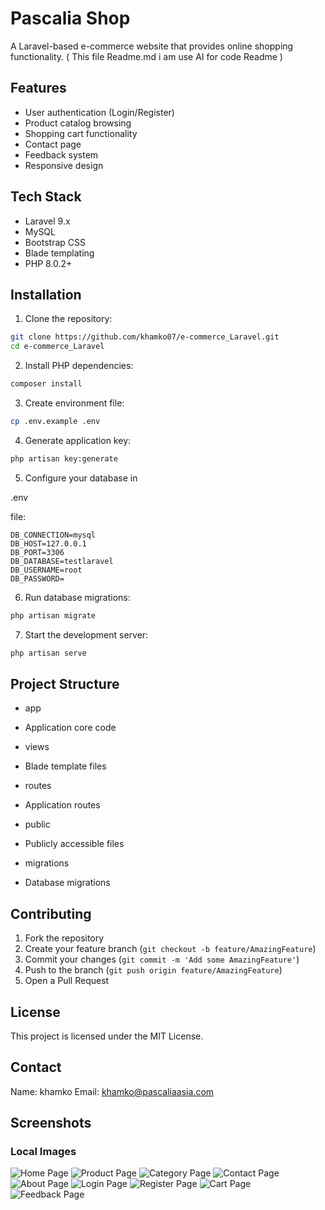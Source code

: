 
# Pascalia Shop

A Laravel-based e-commerce website that provides online shopping functionality. ( This file Readme.md i am use AI for code Readme )

## Features

- User authentication (Login/Register)
- Product catalog browsing
- Shopping cart functionality
- Contact page
- Feedback system
- Responsive design

## Tech Stack

- Laravel 9.x
- MySQL
- Bootstrap CSS
- Blade templating
- PHP 8.0.2+

## Installation

1. Clone the repository:
```sh
git clone https://github.com/khamko07/e-commerce_Laravel.git
cd e-commerce_Laravel 
```

2. Install PHP dependencies:
```sh
composer install
```

3. Create environment file:
```sh
cp .env.example .env
```

4. Generate application key:
```sh
php artisan key:generate
```

5. Configure your database in 

.env

 file:
```
DB_CONNECTION=mysql
DB_HOST=127.0.0.1
DB_PORT=3306
DB_DATABASE=testlaravel
DB_USERNAME=root
DB_PASSWORD=
```

6. Run database migrations:
```sh
php artisan migrate
```

7. Start the development server:
```sh
php artisan serve
```

## Project Structure

- app

 - Application core code
- views

 - Blade template files
- routes

 - Application routes
- public

 - Publicly accessible files
- migrations

 - Database migrations

## Contributing

1. Fork the repository
2. Create your feature branch (`git checkout -b feature/AmazingFeature`)
3. Commit your changes (`git commit -m 'Add some AmazingFeature'`)
4. Push to the branch (`git push origin feature/AmazingFeature`)
5. Open a Pull Request

## License

This project is licensed under the MIT License.

## Contact

Name: khamko
Email: khamko@pascaliaasia.com

## Screenshots

### Local Images
![Home Page](Demo/home.jpg)
![Product Page](Demo/product.jpg)
![Category Page](Demo/category.jpg)
![Contact Page](Demo/contact.jpg)
![About Page](Demo/about.jpg)
![Login Page](Demo/login.jpg)
![Register Page](Demo/register.jpg)
![Cart Page](Demo/card.jpg)
![Feedback Page](Demo/feedback.jpg)




```


